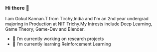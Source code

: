 ### Hi there 👋
I am Gokul Kannan.T from Tirchy,India and I'm an 2nd year undergrad majoring in Production at NIT Trichy.My Intrests include Deep Learning, Game Theory, Game-Dev and Blender.
- 🔭 I’m currently working on research projects
- 🌱 I’m currently learning Reinforcement Learning
<!--
**g0kul6/g0kul6** is a ✨ _special_ ✨ repository because its `README.md` (this file) appears on your GitHub profile.

Here are some ideas to get you started:

🔭 I’m currently working:on research projects
🌱 I’m currently learning Reinforcement Learning
- 👯 I’m looking to collaborate on ...
- 🤔 I’m looking for help with ...
- 💬 Ask me about
- 📫 How to reach me: ...
- 😄 Pronouns: ...
- ⚡ Fun fact: ...
-->
